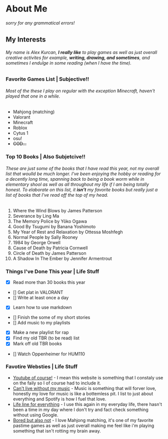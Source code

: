 # About Me
###### sorry for any grammatical errors!
## My Interests
###### My name is _Alex Kurcan_, **I really like** to play games as well as just overall creative activites for example, **_writing, drawing, and sometimes_**, and sometimes I endulge in some reading (when I have the time).

### Favorite Games List | Subjective!!
###### Most of the these I play on regular with the exception Minecraft, haven't played that one in a while.
+ Mahjong (matching)
+ Valorant
+ Minecraft
+ Roblox
+ Cytus 1
+ osu!
+ ~~COD...~~
### Top 10 Books | Also Subjetcive!!
###### These are just some of the books that I have read this year, not my overall list that woulld be much longer. I've been enjoying the hobby or reading for a decently long time, spanning back to being a book worm while in elementary shool as well as all throughout my life if I am being totally honest. To elaborate on this list, it **isn't** my favorite books but really just a list of books that I've read off the top of my head.
1. Where the Wind Blows by James Patterson
2. Severance by Ling Ma
3. The Memory Police by Yōko Ogawa
4. Good By Tsugumi by Banana Yoshimoto
5. My Year of Rest and Relaxation by Ottessa Moshfegh
6. Normal People by Sally Rooney
7. 1984 by George Orwell
8. Cause of Death by Patricia Cornwell
9. Circle of Death by James Patterson
10. A Shadow In The Ember by Jennifer Armentrout
### Things I've Done This year | Life Stuff
- [x] Read more than 30 books this year
- [] Get plat in VALORANT
- [] Write at least once a day
- [x] Learn how to use markdown
- [] Finish the some of my short stories
- [] Add music to my playlists
- [x] Make a new playlist for rap
- [x] Find my old TBR (to be read) list
- [x] Mark off old TBR books
- [] Watch Oppenheimer for HUM110
### Favotire Websties | Life Stuff
- [Youtube of course!](www.youtub.com) - I mean this website is something that I constaly use on the faily so I of course had to include it.
- [Can't live without my music](https://open.spotify.com/) - Music is something that will forver love, honestly my love for music is like a bottemless pit. I list to just about everything and Spotify is how I fuel that love.
- [Life line for everything](www.google.com) - I use this again in my everyday life, there hasn't been a time in my day where I don't try and fact check something without using Google.
- [Bored but also not](https://www.mahjong-game.com/) - I love Mahjong matching, it's one of my favorite pastime games as well as just overall making me feel like i'm playing something that isn't rotting my brain away.

